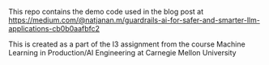 This repo contains the demo code used in the blog post at https://medium.com/@natjanan.m/guardrails-ai-for-safer-and-smarter-llm-applications-cb0b0aafbfc2

This is created as a part of the I3 assignment from the course Machine Learning in Production/AI Engineering at Carnegie Mellon University
